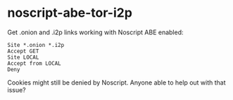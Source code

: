 # noscript-abe-tor-i2p
Get .onion and .i2p links working with Noscript ABE enabled:

```
Site *.onion *.i2p 
Accept GET 
Site LOCAL 
Accept from LOCAL 
Deny
```

Cookies might still be denied by Noscript. Anyone able to help out with that issue?
